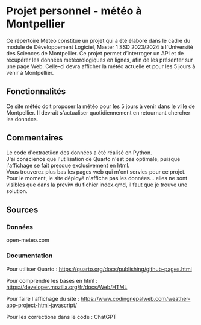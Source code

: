 # Projet personnel - météo à Montpellier

Ce répertoire Meteo constitue un projet qui a été élaboré dans le cadre du module de Développement Logiciel, Master 1 SSD 2023/2024 à l'Université des Sciences de Montpellier.
Ce projet permet d’interroger un API et de récupérer les données météorologiques en lignes, afin de les présenter sur une page Web. Celle-ci devra afficher la météo actuelle et pour les 5 jours à venir à Montpellier.

## Fonctionnalités 

Ce site météo doit proposer la météo pour les 5 jours à venir dans le ville de Montpellier. Il devrait s'actualiser quotidiennement en retournant chercher les données. 

## Commentaires 

Le code d'extractiion des données a été réalisé en Python.  
J'ai conscience que l'utilisation de Quarto n'est pas optimale, puisque l'affichage se fait presque exclusivement en html.  
Vous trouverez plus bas les pages web qui m'ont servies pour ce projet.
Pour le moment, le site déployé n'affiche pas les données... elles ne sont visibles que dans la previw du fichier index.qmd, il faut que je trouve une solution.

## Sources
### Données
open-meteo.com

### Documentation
Pour utiliser Quarto : https://quarto.org/docs/publishing/github-pages.html   

Pour comprendre les bases en html : https://developer.mozilla.org/fr/docs/Web/HTML

Pour faire l'affichage du site : https://www.codingnepalweb.com/weather-app-project-html-javascript/

Pour les corrections dans le code : ChatGPT
